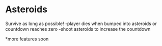 # Asteroids

Survive as long as possible!
-player dies when bumped into asteroids or countdown reaches zero
-shoot asteroids to increase the countdown

*more features soon